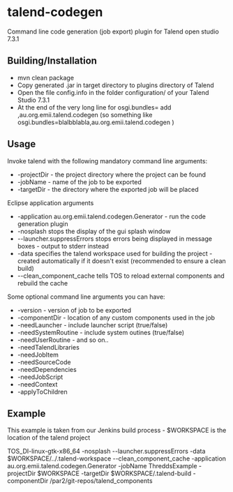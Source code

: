 talend-codegen
==============

Command line code generation (job export) plugin for Talend open studio 7.3.1

Building/Installation
---------------------

 * mvn clean package
 * Copy generated .jar in target directory to plugins directory of Talend
 * Open the file config.info in the folder configuration/ of your Talend Studio 7.3.1
 * At the end of the very long line for osgi.bundles= add ,au.org.emii.talend.codegen (so something like osgi.bundles=blalbblabla,au.org.emii.talend.codegen )
 
Usage
-----

Invoke talend with the following mandatory command line arguments:
 * -projectDir - the project directory where the project can be found
 * -jobName - name of the job to be exported
 * -targetDir - the directory where the exported job will be placed

Eclipse application arguments
 * -application au.org.emii.talend.codegen.Generator - run the code generation plugin
 * -nosplash stops the display of the gui splash window
 * --launcher.suppressErrors stops errors being displayed in message boxes - output to stderr instead
 * -data specifies the talend workspace used for building the project - created automatically if it doesn't exist (recommended to ensure a clean build)
 * --clean_component_cache tells TOS to reload external components and rebuild the cache

Some optional command line arguments you can have:
 * -version - version of job to be exported
 * -componentDir - location of any custom components used in the job
 * -needLauncher - include launcher script (true/false)
 * -needSystemRoutine - include system outines (true/false)
 * -needUserRoutine - and so on..
 * -needTalendLibraries
 * -needJobItem
 * -needSourceCode
 * -needDependencies
 * -needJobScript
 * -needContext
 * -applyToChildren

Example
-------

This example is taken from our Jenkins build process - $WORKSPACE is the location of the talend project

TOS_DI-linux-gtk-x86_64 -nosplash --launcher.suppressErrors -data $WORKSPACE/../.talend-workspace --clean_component_cache -application au.org.emii.talend.codegen.Generator -jobName ThreddsExample -projectDir $WORKSPACE -targetDir $WORKSPACE/.talend-build -componentDir /par2/git-repos/talend_components
